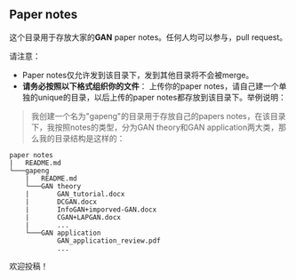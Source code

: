 ## Paper notes
这个目录用于存放大家的**GAN** paper notes。任何人均可以参与，pull request。

请注意：

* Paper notes仅允许发到该目录下，发到其他目录将不会被merge。
* **请务必按照以下格式组织你的文件**：
上传你的paper notes，请自己建一个单独的unique的目录，以后上传的paper notes都存放到该目录下。举例说明：

>我创建一个名为"gapeng"的目录用于存放自己的papers notes，在该目录下，我按照notes的类型，分为GAN theory和GAN application两大类，那么我的目录结构是这样的：
```
paper notes
|   README.md
└───gapeng
    |   README.md
    └───GAN theory
    |       GAN_tutorial.docx
    |       DCGAN.docx
    |       InfoGAN+imporved-GAN.docx
    |       CGAN+LAPGAN.docx
    |       ...
    └───GAN application
            GAN_application_review.pdf
            ...
```

欢迎投稿！
